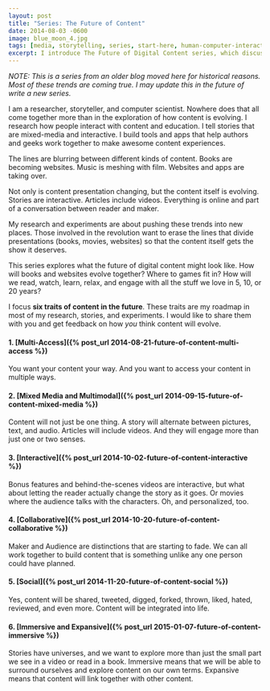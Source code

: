 ```yaml
---
layout: post
title: "Series: The Future of Content"
date: 2014-08-03 -0600
image: blue_moon_4.jpg
tags: [media, storytelling, series, start-here, human-computer-interaction]
excerpt: I introduce The Future of Digital Content series, which discusses six traits I believe will be at the heart what content will look like in the coming years.
---
```


_NOTE: This is a series from an older blog moved here for historical reasons. Most of these trends are coming true. I may update this in the future of write a new series._

I am a researcher, storyteller, and computer scientist. Nowhere does that all come together more than in the exploration of how content is evolving. I research how people interact with content and education. I tell stories that are mixed-media and interactive. I build tools and apps that help authors and geeks work together to make awesome content experiences.

The lines are blurring between different kinds of content. Books are becoming websites. Music is meshing with film. Websites and apps are taking over.

Not only is content presentation changing, but the content itself is evolving. Stories are interactive. Articles include videos. Everything is online and part of a conversation between reader and maker.

My research and experiments are about pushing these trends into new places. Those involved in the revolution want to erase the lines that divide presentations (books, movies, websites) so that the content itself gets the show it deserves.

This series explores what the future of digital content might look like. How will books and websites evolve together? Where to games fit in? How will we read, watch, learn, relax, and engage with all the stuff we love in 5, 10, or 20 years?

I focus **six traits of content in the future**. These traits are my roadmap in most of my research, stories, and experiments. I would like to share them with you and get feedback on how _you_ think content will evolve.

#### 1. [Multi-Access]({% post_url 2014-08-21-future-of-content-multi-access %})
You want your content your way. And you want to access your content in multiple ways.

#### 2. [Mixed Media and Multimodal]({% post_url 2014-09-15-future-of-content-mixed-media %})
Content will not just be one thing. A story will alternate between pictures, text, and audio. Articles will include videos. And they will engage more than just one or two senses.

#### 3. [Interactive]({% post_url 2014-10-02-future-of-content-interactive %})
Bonus features and behind-the-scenes videos are interactive, but what about letting the reader actually change the story as it goes. Or movies where the audience talks with the characters. Oh, and personalized, too.

#### 4. [Collaborative]({% post_url 2014-10-20-future-of-content-collaborative %})
Maker and Audience are distinctions that are starting to fade. We can all work together to build content that is something unlike any one person could have planned.

#### 5. [Social]({% post_url 2014-11-20-future-of-content-social %})
Yes, content will be shared, tweeted, digged, forked, thrown, liked, hated, reviewed, and even more. Content will be integrated into life.

#### 6. [Immersive and Expansive]({% post_url 2015-01-07-future-of-content-immersive %})
Stories have universes, and we want to explore more than just the small part we see in a video or read in a book. Immersive means that we will be able to surround ourselves and explore content on our own terms. Expansive means that content will link together with other content.
